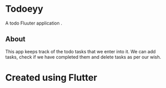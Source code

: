 # Todoeyy

A todo Fluuter application .

## About

This app keeps track of the todo tasks that we enter into it.
We can add tasks, check if we have completed them and delete tasks as per our wish.

# Created using Flutter

